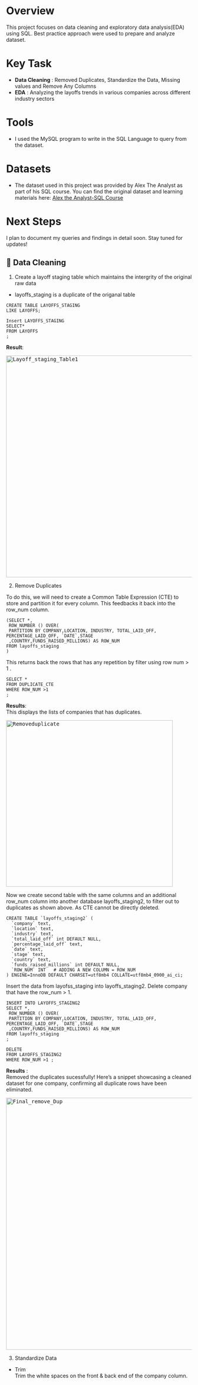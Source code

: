 # Overview 
This project focuses on data cleaning and exploratory data analysis(EDA) using SQL. Best practice approach were used to prepare and analyze dataset.

# Key Task 
- **Data Cleaning** : Removed Duplicates, Standardize the Data, Missing values and Remove Any Columns
- **EDA** : Analyzing the layoffs trends in various companies across different industry sectors

# Tools 
- I used the MySQL program to write in the SQL Language to query from the dataset.

# Datasets 
- The dataset used in this project was provided by Alex The Analyst as part of his SQL course. You can find the original dataset and learning materials here:
  [Alex the Analyst-SQL Course](https://www.youtube.com/watch?v=OT1RErkfLNQ)
  
# Next Steps 
I plan to document my queries and findings in detail soon. Stay tuned for updates!

## 🧹 Data Cleaning 

1. Create a layoff staging table which maintains the intergrity of the original raw data
  - layoffs_staging is a duplicate of the origanal table 
```
CREATE TABLE LAYOFFS_STAGING   
LIKE LAYOFFS;

Insert LAYOFFS_STAGING
SELECT*
FROM LAYOFFS
;
```
**Result**: 

<kbd><img width="602" alt="Layoff_staging_Table1" src="https://github.com/user-attachments/assets/af406c6a-620c-409d-927f-869cf7fe74fe" />

2. Remove Duplicates

To do this, we will need to create a Common Table Expression (CTE) to store and partition it for every column. This feedbacks it back into the row_num column.  

```
(SELECT *, 
 ROW_NUMBER () OVER(
 PARTITION BY COMPANY,LOCATION, INDUSTRY, TOTAL_LAID_OFF, PERCENTAGE_LAID_OFF, `DATE`,STAGE
 ,COUNTRY,FUNDS_RAISED_MILLIONS) AS ROW_NUM
FROM layoffs_staging
)
```

This returns back the rows that has any repetition by filter using row num > 1 .
```
SELECT *
FROM DUPLICATE_CTE
WHERE ROW_NUM >1
;
```

**Results**: <br>
This displays the lists of companies that has duplicates.

<kbd><img width="452" alt="Removeduplicate" src="https://github.com/user-attachments/assets/aa7f886c-a4fe-4ce2-b735-0941bd6959e7" />

Now we create second table with the same columns and an additional row_num column into another database layoffs_staging2, to filter out to duplicates as shown above. As CTE cannot be directly deleted.

```
CREATE TABLE `layoffs_staging2` (
  `company` text,
  `location` text,
  `industry` text,
  `total_laid_off` int DEFAULT NULL,
  `percentage_laid_off` text,
  `date` text,
  `stage` text,
  `country` text,
  `funds_raised_millions` int DEFAULT NULL,
  `ROW_NUM` INT   # ADDING A NEW COLUMN = ROW_NUM 
) ENGINE=InnoDB DEFAULT CHARSET=utf8mb4 COLLATE=utf8mb4_0900_ai_ci;
```

Insert the data from layofss_staging into layoffs_staging2. Delete company that have the row_num > 1.

```
INSERT INTO LAYOFFS_STAGING2
SELECT *, 
 ROW_NUMBER () OVER(
 PARTITION BY COMPANY,LOCATION, INDUSTRY, TOTAL_LAID_OFF, PERCENTAGE_LAID_OFF, `DATE`,STAGE
 ,COUNTRY,FUNDS_RAISED_MILLIONS) AS ROW_NUM
FROM layoffs_staging
;

DELETE 
FROM LAYOFFS_STAGING2
WHERE ROW_NUM >1 ;
```
**Results** :<br>
Removed the duplicates sucessfully! Here’s a snippet showcasing a cleaned dataset for one company, confirming all duplicate rows have been eliminated.

<kbd><img width="684" alt="Final_remove_Dup" src="https://github.com/user-attachments/assets/fd15cf6d-2e31-4c47-9fbd-a8d56c3b0f60" />

3. Standardize Data 
  - Trim <br>
  Trim the white spaces on the front & back end of the company column.

```






